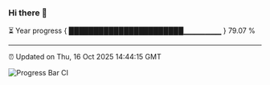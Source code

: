 ### Hi there 👋

⏳ Year progress { ███████████████████████▁▁▁▁▁▁▁ } 79.07 %

---

⏰ Updated on Thu, 16 Oct 2025 14:44:15 GMT

![Progress Bar CI](https://github.com/IshwaranRudhara/GIT-ACTION/workflows/Progress%20Bar%20CI/badge.svg)
